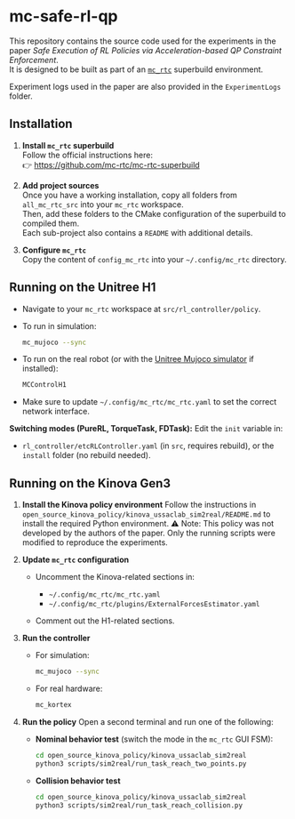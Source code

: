 # mc-safe-rl-qp

This repository contains the source code used for the experiments in the paper *Safe Execution of RL Policies via Acceleration-based QP Constraint Enforcement*.  
It is designed to be built as part of an [`mc_rtc`](https://github.com/mc-rtc/mc-rtc-superbuild) superbuild environment.

Experiment logs used in the paper are also provided in the `ExperimentLogs` folder.

## Installation

1. **Install `mc_rtc` superbuild**  
   Follow the official instructions here:  
   👉 https://github.com/mc-rtc/mc-rtc-superbuild

2. **Add project sources**  
   Once you have a working installation, copy all folders from `all_mc_rtc_src` into your `mc_rtc` workspace.  
   Then, add these folders to the CMake configuration of the superbuild to compiled them.  
   Each sub-project also contains a `README` with additional details.

3. **Configure `mc_rtc`**  
   Copy the content of `config_mc_rtc` into your `~/.config/mc_rtc` directory.

## Running on the Unitree H1

- Navigate to your `mc_rtc` workspace at `src/rl_controller/policy`.
- To run in simulation:  

  ```bash
  mc_mujoco --sync
  ```


- To run on the real robot (or with the [Unitree Mujoco simulator](https://github.com/unitreerobotics/unitree_mujoco) if installed):

  ```bash
  MCControlH1
  ```

* Make sure to update `~/.config/mc_rtc/mc_rtc.yaml` to set the correct network interface.

**Switching modes (PureRL, TorqueTask, FDTask):**
Edit the `init` variable in:

* `rl_controller/etcRLController.yaml` (in `src`, requires rebuild), or the `install` folder (no rebuild needed).

## Running on the Kinova Gen3

1. **Install the Kinova policy environment**
   Follow the instructions in
   `open_source_kinova_policy/kinova_ussaclab_sim2real/README.md`
   to install the required Python environment.
   ⚠️ Note: This policy was not developed by the authors of the paper. Only the running scripts were modified to reproduce the experiments.

2. **Update `mc_rtc` configuration**

   * Uncomment the Kinova-related sections in:

     * `~/.config/mc_rtc/mc_rtc.yaml`
     * `~/.config/mc_rtc/plugins/ExternalForcesEstimator.yaml`
   * Comment out the H1-related sections.

3. **Run the controller**

   * For simulation:

     ```bash
     mc_mujoco --sync
     ```

   * For real hardware:

     ```bash
     mc_kortex
     ```

4. **Run the policy**
   Open a second terminal and run one of the following:

   * **Nominal behavior test**
     (switch the mode in the `mc_rtc` GUI FSM):

     ```bash
     cd open_source_kinova_policy/kinova_ussaclab_sim2real
     python3 scripts/sim2real/run_task_reach_two_points.py
     ```

   * **Collision behavior test**

     ```bash
     cd open_source_kinova_policy/kinova_ussaclab_sim2real
     python3 scripts/sim2real/run_task_reach_collision.py
     ```

